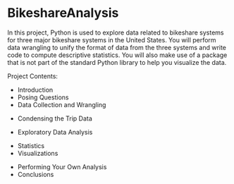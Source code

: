 # BikeshareAnalysis

In this project, Python is used to explore data related to bikeshare systems for three major bikeshare systems in the United States. 
You will perform data wrangling to unify the format of data from the three systems and write code to compute descriptive statistics. 
You will also make use of a package that is not part of the standard Python library to help you visualize the data.

Project Contents:
* Introduction
* Posing Questions
* Data Collection and Wrangling
+ Condensing the Trip Data
* Exploratory Data Analysis
+ Statistics
+ Visualizations
* Performing Your Own Analysis
* Conclusions
